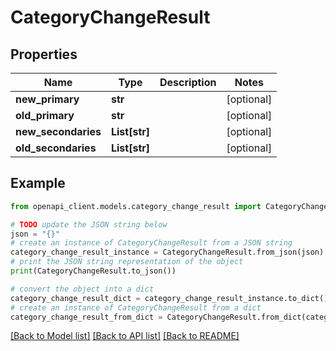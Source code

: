 # CategoryChangeResult


## Properties

Name | Type | Description | Notes
------------ | ------------- | ------------- | -------------
**new_primary** | **str** |  | [optional] 
**old_primary** | **str** |  | [optional] 
**new_secondaries** | **List[str]** |  | [optional] 
**old_secondaries** | **List[str]** |  | [optional] 

## Example

```python
from openapi_client.models.category_change_result import CategoryChangeResult

# TODO update the JSON string below
json = "{}"
# create an instance of CategoryChangeResult from a JSON string
category_change_result_instance = CategoryChangeResult.from_json(json)
# print the JSON string representation of the object
print(CategoryChangeResult.to_json())

# convert the object into a dict
category_change_result_dict = category_change_result_instance.to_dict()
# create an instance of CategoryChangeResult from a dict
category_change_result_from_dict = CategoryChangeResult.from_dict(category_change_result_dict)
```
[[Back to Model list]](../README.md#documentation-for-models) [[Back to API list]](../README.md#documentation-for-api-endpoints) [[Back to README]](../README.md)


